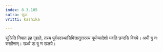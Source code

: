 ```yaml
---
index: 8.3.105
sutra: सुञः
vritti: kashika

---
```

सुञिति निपात इह गृह्यते, तस्य पूर्वपदस्थान्निमित्तातुत्तरस्य मूर्धन्यादेशो भवति छन्दसि विषये। अभी षु णः सखीनाम्। ऊर्ध्व ऊ षु ण ऊतये।